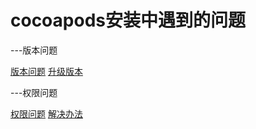 # cocoapods安装中遇到的问题

---版本问题

[版本问题](http://note.youdao.com/noteshare?id=cf2d2f6cf9fa75ed6432947ff2aa2a83)
[升级版本](http://note.youdao.com/noteshare?id=adaa3b494bc47a8db147aa58d3806885)


---权限问题

[权限问题](http://note.youdao.com/noteshare?id=12ec63e9f37b28aa79edaab329ab6242)
[解决办法](http://note.youdao.com/noteshare?id=31f93bedaf74d4282bc2aadc58dbea0e)
